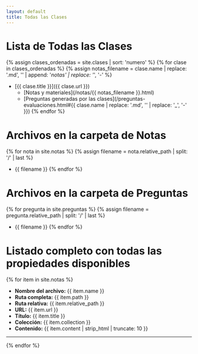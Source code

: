 ```yaml
---
layout: default
title: Todas las Clases
---
```


# Lista de Todas las Clases

{% assign clases_ordenadas = site.clases | sort: 'numero' %}
{% for clase in clases_ordenadas %}
  {% assign notas_filename = clase.name | replace: '.md', '' | append: '_notas' | replace: '_', '-' %}
* [{{ clase.title }}]({{ clase.url }})
  - [Notas y materiales](/notas/{{ notas_filename }}.html)
  - [Preguntas generadas por las clases](/preguntas-evaluaciones.html#{{ clase.name | replace: '.md', '' | replace: '_', '-' }})
{% endfor %}

# Archivos en la carpeta de Notas

{% for nota in site.notas %}
{% assign filename = nota.relative_path | split: '/' | last %}
* {{ filename }}
{% endfor %}

# Archivos en la carpeta de Preguntas

{% for pregunta in site.preguntas %}
{% assign filename = pregunta.relative_path | split: '/' | last %}
* {{ filename }}
{% endfor %}

# Listado completo con todas las propiedades disponibles

{% for item in site.notas %}
* <strong>Nombre del archivo:</strong> {{ item.name }}
* <strong>Ruta completa:</strong> {{ item.path }}
* <strong>Ruta relativa:</strong> {{ item.relative_path }}
* <strong>URL:</strong> {{ item.url }}
* <strong>Título:</strong> {{ item.title }}
* <strong>Colección:</strong> {{ item.collection }}
* <strong>Contenido:</strong> {{ item.content | strip_html | truncate: 10 }}
---
{% endfor %}